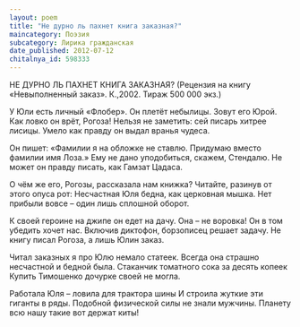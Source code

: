 ```yaml
---
layout: poem
title: "Не дурно ль пахнет книга заказная?"
maincategory: Поэзия
subcategory: Лирика гражданская
date_published: 2012-07-12
chitalnya_id: 598333
---
```




НЕ ДУРНО ЛЬ ПАХНЕТ КНИГА ЗАКАЗНАЯ?
(Рецензия на книгу «Невыполненный заказ».
К.,2002. Тираж 500 000 экз.)

У Юли есть личный «Флобер». Он плетёт небылицы.
Зовут его Юрой. Как ловко он врёт, Рогоза!
Нельзя не заметить: сей писарь хитрее лисицы.
Умело как правду он выдал вранья чудеса.

Он пишет: «Фамилии я на обложке не ставлю.
Придумаю вместо фамилии имя Лоза.»
Ему не дано уподобиться, скажем, Стендалю.
Не может он правду писать, как Гамзат Цадаса.

О чём же его, Рогозы, рассказала нам книжка?
Читайте, разинув от этого опуса рот:
Несчастная Юля бедна, как церковная мышка.
Нет прибыли вовсе – один лишь сплошной оборот.

К своей героине на джипе он едет на дачу.
Она – не воровка! Он в том убедить хочет нас.
Включив диктофон, борзописец решает задачу.
Не книгу писал Рогоза, а лишь Юлин заказ.

Читал заказных я про Юлю немало статеек.
Всегда она страшно несчастной и бедной была.
Стаканчик томатного сока за десять копеек
Купить Тимошенко дочурке своей не могла.

Работала Юля – ловила для трактора шины
И строила жуткие эти гиганты в ряды.
Подобной физической силы не знали мужчины.
Планету всю нашу такие вот держат киты!






